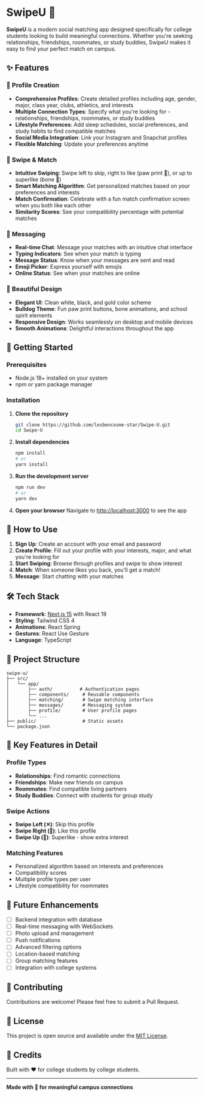 # SwipeU 🐾

**SwipeU** is a modern social matching app designed specifically for college students looking to build meaningful connections. Whether you're seeking relationships, friendships, roommates, or study buddies, SwipeU makes it easy to find your perfect match on campus.

## ✨ Features

### 🎯 Profile Creation
- **Comprehensive Profiles**: Create detailed profiles including age, gender, major, class year, clubs, athletics, and interests
- **Multiple Connection Types**: Specify what you're looking for - relationships, friendships, roommates, or study buddies
- **Lifestyle Preferences**: Add sleep schedules, social preferences, and study habits to find compatible matches
- **Social Media Integration**: Link your Instagram and Snapchat profiles
- **Flexible Matching**: Update your preferences anytime

### 💝 Swipe & Match
- **Intuitive Swiping**: Swipe left to skip, right to like (paw print 🐾), or up to superlike (bone 🦴)
- **Smart Matching Algorithm**: Get personalized matches based on your preferences and interests
- **Match Confirmation**: Celebrate with a fun match confirmation screen when you both like each other
- **Similarity Scores**: See your compatibility percentage with potential matches

### 💬 Messaging
- **Real-time Chat**: Message your matches with an intuitive chat interface
- **Typing Indicators**: See when your match is typing
- **Message Status**: Know when your messages are sent and read
- **Emoji Picker**: Express yourself with emojis
- **Online Status**: See when your matches are online

### 🎨 Beautiful Design
- **Elegant UI**: Clean white, black, and gold color scheme
- **Bulldog Theme**: Fun paw print buttons, bone animations, and school spirit elements
- **Responsive Design**: Works seamlessly on desktop and mobile devices
- **Smooth Animations**: Delightful interactions throughout the app

## 🚀 Getting Started

### Prerequisites

- Node.js 18+ installed on your system
- npm or yarn package manager

### Installation

1. **Clone the repository**
   ```bash
   git clone https://github.com/lesbencosme-star/Swipe-U.git
   cd Swipe-U
   ```

2. **Install dependencies**
   ```bash
   npm install
   # or
   yarn install
   ```

3. **Run the development server**
   ```bash
   npm run dev
   # or
   yarn dev
   ```

4. **Open your browser**
   Navigate to [http://localhost:3000](http://localhost:3000) to see the app

## 📖 How to Use

1. **Sign Up**: Create an account with your email and password
2. **Create Profile**: Fill out your profile with your interests, major, and what you're looking for
3. **Start Swiping**: Browse through profiles and swipe to show interest
4. **Match**: When someone likes you back, you'll get a match!
5. **Message**: Start chatting with your matches

## 🛠️ Tech Stack

- **Framework**: [Next.js 15](https://nextjs.org/) with React 19
- **Styling**: Tailwind CSS 4
- **Animations**: React Spring
- **Gestures**: React Use Gesture
- **Language**: TypeScript

## 📁 Project Structure

```
swipe-u/
├── src/
│   └── app/
│       ├── auth/          # Authentication pages
│       ├── components/     # Reusable components
│       ├── matching/       # Swipe matching interface
│       ├── messages/       # Messaging system
│       ├── profile/        # User profile pages
│       └── ...
├── public/                 # Static assets
└── package.json
```

## 🎯 Key Features in Detail

### Profile Types
- **Relationships**: Find romantic connections
- **Friendships**: Make new friends on campus
- **Roommates**: Find compatible living partners
- **Study Buddies**: Connect with students for group study

### Swipe Actions
- **Swipe Left (✕)**: Skip this profile
- **Swipe Right (🐾)**: Like this profile
- **Swipe Up (🦴)**: Superlike - show extra interest

### Matching Features
- Personalized algorithm based on interests and preferences
- Compatibility scores
- Multiple profile types per user
- Lifestyle compatibility for roommates

## 🔮 Future Enhancements

- [ ] Backend integration with database
- [ ] Real-time messaging with WebSockets
- [ ] Photo upload and management
- [ ] Push notifications
- [ ] Advanced filtering options
- [ ] Location-based matching
- [ ] Group matching features
- [ ] Integration with college systems

## 🤝 Contributing

Contributions are welcome! Please feel free to submit a Pull Request.

## 📝 License

This project is open source and available under the [MIT License](LICENSE).

## 👥 Credits

Built with ❤️ for college students by college students.

---

**Made with 🐾 for meaningful campus connections**

